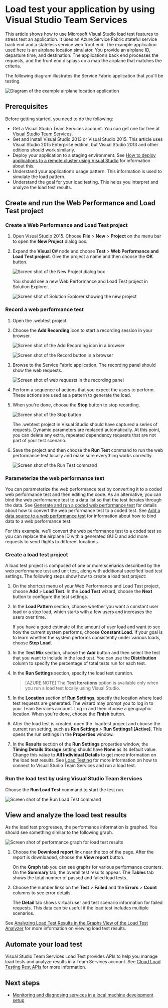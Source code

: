 <properties
    pageTitle="Load test your application by using Visual Studio Team Services | Microsoft Azure"
    description="Learn how to stress test your Azure Service Fabric applications by using Visual Studio Team Services."
    services="service-fabric"
    documentationCenter="na"
    authors="cawams"
    manager="timlt"
    editor="" />

<tags
    ms.service="multiple"
    ms.devlang="dotnet"
    ms.topic="article"
    ms.tgt_pltfrm="na"
    ms.workload="multiple"
    ms.date="07/29/2016"
    ms.author="cawa" />

# Load test your application by using Visual Studio Team Services

This article shows how to use Microsoft Visual Studio load test features to stress test an application. It uses an Azure Service Fabric stateful service back end and a stateless service web front end. The example application used here is an airplane location simulator. You provide an airplane ID, departure time, and destination. The application’s back end processes the requests, and the front end displays on a map the airplane that matches the criteria.

The following diagram illustrates the Service Fabric application that you'll be testing.

![Diagram of the example airplane location application][0]

## Prerequisites
Before getting started, you need to do the following:

- Get a Visual Studio Team Services account. You can get one for free at [Visual Studio Team Services](https://www.visualstudio.com).
- Get and install Visual Studio 2013 or Visual Studio 2015. This article uses Visual Studio 2015 Enterprise edition, but Visual Studio 2013 and other editions should work similarly.
- Deploy your application to a staging environment. See [How to deploy applications to a remote cluster using Visual Studio](service-fabric-publish-app-remote-cluster.md) for information about this.
- Understand your application’s usage pattern. This information is used to simulate the load pattern.
- Understand the goal for your load testing. This helps you interpret and analyze the load test results.

## Create and run the Web Performance and Load Test project

### Create a Web Performance and Load Test project

1. Open Visual Studio 2015. Choose **File** > **New** > **Project** on the menu bar to open the **New Project** dialog box.

2. Expand the **Visual C#** node and choose **Test** > **Web Performance and Load Test project**. Give the project a name and then choose the **OK** button.

    ![Screen shot of the New Project dialog box][1]

    You should see a new Web Performance and Load Test project in Solution Explorer.

    ![Screen shot of Solution Explorer showing the new project][2]

### Record a web performance test

1. Open the .webtest project.

2. Choose the **Add Recording** icon to start a recording session in your browser.

    ![Screen shot of the Add Recording icon in a browser][3]

    ![Screen shot of the Record button in a browser][4]

3. Browse to the Service Fabric application. The recording panel should show the web requests.

    ![Screen shot of web requests in the recording panel][5]

4. Perform a sequence of actions that you expect the users to perform. These actions are used as a pattern to generate the load.

5. When you're done, choose the **Stop** button to stop recording.

    ![Screen shot of the Stop button][6]

    The .webtest project in Visual Studio should have captured a series of requests. Dynamic parameters are replaced automatically. At this point, you can delete any extra, repeated dependency requests that are not part of your test scenario.

6. Save the project and then choose the **Run Test** command to run the web performance test locally and make sure everything works correctly.

    ![Screen shot of the Run Test command][7]

### Parameterize the web performance test

You can parameterize the web performance test by converting it to a coded web performance test and then editing the code. As an alternative, you can bind the web performance test to a data list so that the test iterates through the data. See [Generate and run a coded web performance test](https://msdn.microsoft.com/library/ms182552.aspx) for details about how to convert the web performance test to a coded test. See [Add a data source to a web performance test](https://msdn.microsoft.com/library/ms243142.aspx) for information about how to bind data to a web performance test.

For this example, we'll convert the web performance test to a coded test so you can replace the airplane ID with a generated GUID and add more requests to send flights to different locations.

### Create a load test project

A load test project is composed of one or more scenarios described by the web performance test and unit test, along with additional specified load test settings. The following steps show how to create a load test project:

1. On the shortcut menu of your Web Performance and Load Test project, choose **Add** > **Load Test**. In the **Load Test** wizard, choose the **Next** button to configure the test settings.

2. In the **Load Pattern** section, choose whether you want a constant user load or a step load, which starts with a few users and increases the users over time.

    If you have a good estimate of the amount of user load and want to see how the current system performs, choose **Constant Load**. If your goal is to learn whether the system performs consistently under various loads, choose **Step Load**.

3. In the **Test Mix** section, choose the **Add** button and then select the test that you want to include in the load test. You can use the **Distribution** column to specify the percentage of total tests run for each test.

4. In the **Run Settings** section, specify the load test duration.

    >[AZURE.NOTE] The **Test Iterations** option is available only when you run a load test locally using Visual Studio.

5. In the **Location** section of **Run Settings**, specify the location where load test requests are generated. The wizard may prompt you to log in to your Team Services account. Log in and then choose a geographic location. When you're done, choose the **Finish** button.

6. After the load test is created, open the .loadtest project and choose the current run setting, such as **Run Settings** > **Run Settings1 [Active]**. This opens the run settings in the **Properties** window.

7. In the **Results** section of the **Run Settings** properties window, the **Timing Details Storage** setting should have **None** as its default value. Change this value to **All Individual Details** to get more information on the load test results. See [Load Testing](https://www.visualstudio.com/load-testing.aspx) for more information on how to connect to Visual Studio Team Services and run a load test.

### Run the load test by using Visual Studio Team Services

Choose the **Run Load Test** command to start the test run.

![Screen shot of the Run Load Test command][8]

## View and analyze the load test results

As the load test progresses, the performance information is graphed. You should see something similar to the following graph.

![Screen shot of performance graph for load test results][9]

1. Choose the **Download report** link near the top of the page. After the report is downloaded, choose the **View report** button.

    On the **Graph** tab you can see graphs for various performance counters. On the **Summary** tab, the overall test results appear. The **Tables** tab shows the total number of passed and failed load tests.

2. Choose the number links on the **Test** > **Failed** and the **Errors** > **Count** columns to see error details.

    The **Detail** tab shows virtual user and test scenario information for failed requests. This data can be useful if the load test includes multiple scenarios.

See [Analyzing Load Test Results in the Graphs View of the Load Test Analyzer](https://www.visualstudio.com/load-testing.aspx) for more information on viewing load test results.

## Automate your load test

Visual Studio Team Services Load Test provides APIs to help you manage load tests and analyze results in a Team Services account. See [Cloud Load Testing Rest APIs](http://blogs.msdn.com/b/visualstudioalm/archive/2014/11/03/cloud-load-testing-rest-apis-are-here.aspx) for more information.

## Next steps
- [Monitoring and diagnosing services in a local machine development setup](service-fabric-diagnostics-how-to-monitor-and-diagnose-services-locally.md)

[0]: ./media/service-fabric-vso-load-test/OverviewDiagram.png
[1]: ./media/service-fabric-vso-load-test/NewProjectDialog.png
[2]: ./media/service-fabric-vso-load-test/Project.png
[3]: ./media/service-fabric-vso-load-test/AddRecording.png
[4]: ./media/service-fabric-vso-load-test/AddRecording2.png
[5]: ./media/service-fabric-vso-load-test/ActionSequence.png
[6]: ./media/service-fabric-vso-load-test/StopRecording.png
[7]: ./media/service-fabric-vso-load-test/RunTest.png
[8]: ./media/service-fabric-vso-load-test/RunTest2.png
[9]: ./media/service-fabric-vso-load-test/Graph.png
